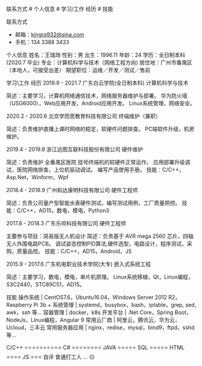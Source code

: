 联系方式 # 个人信息 # 学习/工作 经历 # 技能

联系方式
- 邮箱：kingrq932@sina.com
- 手机：134 3388 3433

个人信息
姓名：王瑞琦     性别：男     出生：1996.11     年龄：24
学历：全日制本科(2020.7 毕业)
专业：计算机科学与技术（网络工程方向)
居住地：广州市番禺区（本地人，可接受出差）
期望职位：运维／开发／测试／售前

学习\工作 经历
2019.9 - 2021.7       广东白云学院(全日制本科)                计算机科学与技术

简述：主要学习，计算机网络通信技术，网络服务器维护与部署。
华为防火墙（USG6000），Web应用开发，Android应用开发。
Linux系统管理，网络安全。

2020.2 - 2020.6      北京学而思教育科技有限公司         终端维护（兼职）

简述：负责维护直播上课时网络的稳定，软硬件问题排查。
PC端软件升级，机房维护。

2019.4 - 2019.8       浙江远图互联科技股份有限公司         硬件维护

简述：负责维护 全番禺区医院 挂号终端机的软硬件正常运作。
应用部署升级调试，医院网络排查，上位机驱动调试。
编写产品使用手册。
技能：C/C++，Asp.Net，Winform，Wpf

2018.4 - 2018.9       广州和达康明科技有限公司                 硬件工程师

简述：负责公司量产型智能水表硬件测试，编写测试用例，工厂质量把控。
技能：C/C++，AD15，数电，模电，Python3

2017.8 - 2018.3       广东乐呗科技有限公司                         硬件工程师

主要参与项目：简易版无人机设计
简述：负责基于 AVR mega 2560 芯片，四轴无人外围电路PCB。
调试姿态控制PID算法,硬件选型，电路设计，程序测试，采购，质量品控。
技能：C/C++，AD15，Android，JS

2015.9 - 2017.6       广东机电职业技术学院(大专)                嵌入式系统工程

简述：主要学习，数电，模电，单片机原理。
Linux系统移植，Qt，Linux编程，S3C2440，STC89C51，AD15。

技能
操作系统 | CentOS7.6，Ubuntu16.04，Windows Server 2012 R2，Raspberry Pi 3b +
系统管理 | systemd，busybox，bash，iptable，grep, sed, awk，ssh 等...
容器管理 | docker，k8s
开发平台 | .Net Core，Spring Boot，NodeJs，Linux编程，Angular 9
常用云厂商 | 阿里云，腾讯云，华为云，Ucloud，三丰云
常用服务器应用 | nginx，redise，mysql，bind9，ftpd，sshd 等...

C/C++     ⭐⭐⭐⭐⭐⭐⭐⭐⭐⭐
C#        ⭐⭐⭐⭐⭐⭐⭐⭐
JAVA      ⭐⭐⭐⭐⭐
SQL       ⭐⭐⭐⭐⭐
HTML      ⭐⭐⭐⭐
JS        ⭐⭐⭐
自评
普通打工人 ... 😑
